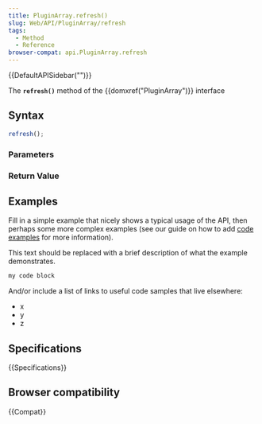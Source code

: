 ```yaml
---
title: PluginArray.refresh()
slug: Web/API/PluginArray/refresh
tags:
  - Method
  - Reference
browser-compat: api.PluginArray.refresh
---
```

{{DefaultAPISidebar("")}}

The **`refresh()`** method of the {{domxref("PluginArray")}} interface 

## Syntax

```js
refresh();
```

### Parameters



### Return Value



## Examples

Fill in a simple example that nicely shows a typical usage of the API, then perhaps some more complex examples (see our guide on how to add [code examples](/en-US/docs/MDN/Contribute/Structures/Code_examples) for more information).

This text should be replaced with a brief description of what the example demonstrates.

```js
my code block
```

And/or include a list of links to useful code samples that live elsewhere:

*   x
*   y
*   z

## Specifications

{{Specifications}}

## Browser compatibility

{{Compat}}

